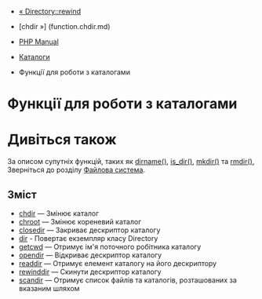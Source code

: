 - [« Directory::rewind](directory.rewind.md)
- [chdir »] (function.chdir.md)

- [PHP Manual](index.md)
- [Каталоги](book.dir.md)
- Функції для роботи з каталогами

# Функції для роботи з каталогами

# Дивіться також

За описом супутніх функцій, таких як
[dirname()](function.dirname.md), [is_dir()](function.is-dir.md),
[mkdir()](function.mkdir.md) та [rmdir()](function.rmdir.md),
Зверніться до розділу [Файлова система](ref.filesystem.md).

## Зміст

- [chdir](function.chdir.md) — Змінює каталог
- [chroot](function.chroot.md) — Змінює кореневий каталог
- [closedir](function.closedir.md) — Закриває дескриптор каталогу
- [dir](function.dir.md) - Повертає екземпляр класу Directory
- [getcwd](function.getcwd.md) — Отримує ім'я поточного робітника
каталогу
- [opendir](function.opendir.md) — Відкриває дескриптор каталогу
- [readdir](function.readdir.md) — Отримує елемент каталогу на його
дескриптору
- [rewinddir](function.rewinddir.md) — Скинути дескриптор каталогу
- [scandir](function.scandir.md) — Отримує список файлів та
каталогів, розташованих за вказаним шляхом
